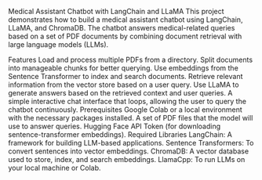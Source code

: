 Medical Assistant Chatbot with LangChain and LLaMA
This project demonstrates how to build a medical assistant chatbot using LangChain, LLaMA, and ChromaDB. The chatbot answers medical-related queries based on a set of PDF documents by combining document retrieval with large language models (LLMs).

Features
Load and process multiple PDFs from a directory.
Split documents into manageable chunks for better querying.
Use embeddings from the Sentence Transformer to index and search documents.
Retrieve relevant information from the vector store based on a user query.
Use LLaMA to generate answers based on the retrieved context and user queries.
A simple interactive chat interface that loops, allowing the user to query the chatbot continuously.
Prerequisites
Google Colab or a local environment with the necessary packages installed.
A set of PDF files that the model will use to answer queries.
Hugging Face API Token (for downloading sentence-transformer embeddings).
Required Libraries
LangChain: A framework for building LLM-based applications.
Sentence Transformers: To convert sentences into vector embeddings.
ChromaDB: A vector database used to store, index, and search embeddings.
LlamaCpp: To run LLMs on your local machine or Colab.
